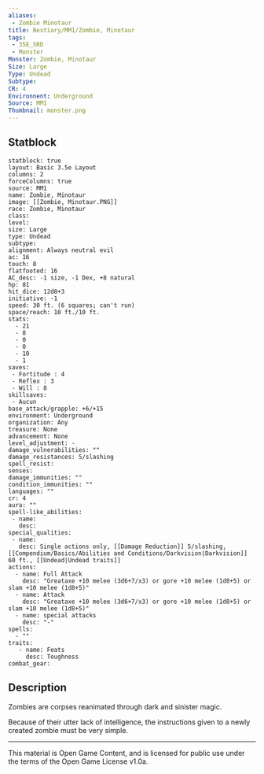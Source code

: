 ```yaml
---
aliases:
 - Zombie Minotaur
title: Bestiary/MM1/Zombie, Minotaur
tags: 
 - 35E_SRD
 - Monster
Monster: Zombie, Minotaur
Size: Large
Type: Undead
Subtype: 
CR: 4
Environnent: Underground
Source: MM1
Thumbnail: monster.png
---
```


## Statblock

```statblock
statblock: true
layout: Basic 3.5e Layout
columns: 2
forceColumns: true
source: MM1 
name: Zombie, Minotaur
image: [[Zombie, Minotaur.PNG]]
race: Zombie, Minotaur
class: 
level: 
size: Large
type: Undead
subtype: 
alignment: Always neutral evil
ac: 16
touch: 8
flatfooted: 16
AC_desc: -1 size, -1 Dex, +8 natural
hp: 81
hit_dice: 12d8+3
initiative: -1
speed: 30 ft. (6 squares; can't run)
space/reach: 10 ft./10 ft.
stats:
  - 21
  - 8
  - 0
  - 0
  - 10
  - 1
saves:
 - Fortitude : 4
 - Reflex : 3
 - Will : 8
skillsaves:
 - Aucun
base_attack/grapple: +6/+15
environment: Underground
organization: Any
treasure: None
advancement: None
level_adjustment: -
damage_vulnerabilities: ""
damage_resistances: 5/slashing
spell_resist: 
senses: 
damage_immunities: ""
condition_immunities: ""
languages: ""
cr: 4
aura: ""
spell-like_abilities:
 - name: 
   desc: 
special_qualities:
 - name:
   desc: Single actions only, [[Damage Reduction]] 5/slashing, [[Compendium/Basics/Abilities and Conditions/Darkvision|Darkvision]] 60 ft., [[Undead|Undead traits]]
actions:
  - name: Full Attack
    desc: "Greataxe +10 melee (3d6+7/x3) or gore +10 melee (1d8+5) or slam +10 melee (1d8+5)"
  - name: Attack
    desc: "Greataxe +10 melee (3d6+7/x3) or gore +10 melee (1d8+5) or slam +10 melee (1d8+5)"
  - name: special attacks
    desc: "-"
spells:
  - ""
traits:
   - name: Feats
     desc: Toughness
combat_gear:  
```

## Description



Zombies are corpses reanimated through dark and sinister magic.

Because of their utter lack of intelligence, the instructions given to a newly created zombie must be very simple.

---

This material is Open Game Content, and is licensed for public use under the terms of the Open Game License v1.0a.
